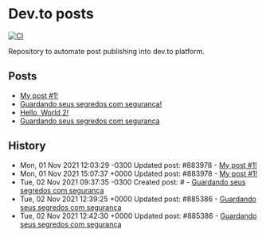 # Dev.to posts

[![CI](https://github.com/guionardo/dev-to-blog/actions/workflows/changed.yml/badge.svg)](https://github.com/guionardo/dev-to-blog/actions/workflows/changed.yml)

Repository to automate post publishing into dev.to platform.

## Posts

* [My post #1!](https://dev.to/guionardo/my-post-1-d5c)
* [Guardando seus segredos com segurança!]()
* [Hello, World 2!]()
* [Guardando seus segredos com segurança]()

## History

* Mon, 01 Nov 2021 12:03:29 -0300 Updated post: #883978 - [My post #1!](https://dev.to/guionardo/my-post-1-d5c)
* Mon, 01 Nov 2021 15:07:37 +0000 Updated post: #883978 - [My post #1!](https://dev.to/guionardo/my-post-1-d5c)
* Tue, 02 Nov 2021 09:37:35 -0300 Created post: # - [Guardando seus segredos com segurança](https://dev.to/guionardo/guardando-seus-segredos-com-seguranca)
* Tue, 02 Nov 2021 12:39:25 +0000 Updated post: #885386 - [Guardando seus segredos com segurança](https://dev.to/guionardo/guardando-seus-segredos-com-seguranca-1hdp)
* Tue, 02 Nov 2021 12:42:30 +0000 Updated post: #885386 - [Guardando seus segredos com segurança](https://dev.to/guionardo/guardando-seus-segredos-com-seguranca-1hdp)
